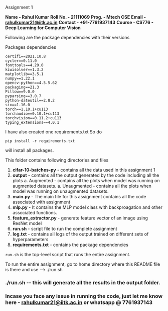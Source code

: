 Assignment 1

**Name - Rahul Kumar**
**Roll No. - 21111069**
**Prog. - Mtech CSE**
**Email - rahulkumar21@iitk.ac.in**
**Contact - +91-7761937143**
**Course - CS776 - Deep Learning for Computer Vision**

Following are the package dependencies with their versions 

Packages dependencies

```pip
certifi==2021.10.8
cycler==0.11.0
fonttools==4.29.0
kiwisolver==1.3.2
matplotlib==3.5.1
numpy==1.22.1
opencv-python==4.5.5.62
packaging==21.3
Pillow==9.0.0
pyparsing==3.0.7
python-dateutil==2.8.2
six==1.16.0
torch==1.10.1+cu113
torchaudio==0.10.1+cu113
torchvision==0.11.2+cu113
typing_extensions==4.0.1
```

I have also created one requirements.txt
So do 

```pip
pip install -r requirements.txt
``` 

will install all packages.

This folder contains following directories and files 
1. **cifar-10-batches-py** - contains all the data used in this assignment 1
2. **output** - contains all the output generated by the code including all the plots
    a. Augmented - contains all the plots when model was running on augmented datasets.
    a. Unaugmented - contains all the plots when model was running on unaugmented datasets.
3. **main.py** - The main file for this assignment contains all the code associated with assignment
4. **mlp.py** - It contains the MLP model class with backproagation and other associated functions.
5. **feature_extractor.py** - generate feature vector of an image using ResNet model
6. **run.sh** - script file to run the complete assignment
7. **log.txt** - contains all logs of the output trained on different sets of hyperparameters
8. **requirements.txt** - contains the package dependencies

`run.sh` is the top-level script that runs the entire assignment.

To run the entire assignment, go to home directory where this README file is there and use --> ./run.sh 

### ./run.sh -- this will generate all the results in the output folder. 
### Incase you face any issue in running the code, just let me know here - rahulkumar21@iitk.ac.in or whatsapp @ 7761937143
